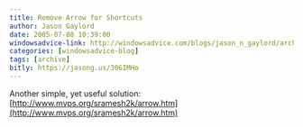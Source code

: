 ```yaml
---
title: Remove Arrow for Shortcuts
author: Jason Gaylord
date: 2005-07-08 10:39:00
windowsadvice-link: http://windowsadvice.com/blogs/jason_n_gaylord/archive/2005/07/08/Removing-Windows-Shortcut-Arrow.aspx
categories: [windowsadvice-blog]
tags: [archive]
bitly: https://jasong.us/306IMHo
---
```


Another simple, yet useful solution: [http://www.mvps.org/sramesh2k/arrow.htm](http://www.mvps.org/sramesh2k/arrow.htm)